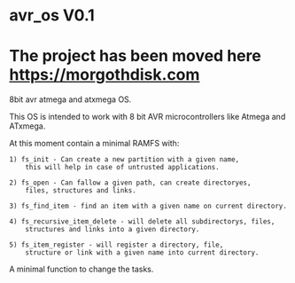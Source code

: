# avr_os V0.1

# The project has been moved here https://morgothdisk.com

8bit avr atmega and atxmega OS.

This OS is intended to work with 8 bit AVR microcontrollers like Atmega and ATxmega.

At this moment contain a minimal RAMFS with:

	1) fs_init - Can create a new partition with a given name, 
		this will help in case of untrusted applications.

	2) fs_open - Can fallow a given path, can create directoryes, 
		files, structures and links.

	3) fs_find_item - find an item with a given name on current directory.

	4) fs_recursive_item_delete - will delete all subdirectorys, files, 
		structures and links into a given directory.

	5) fs_item_register - will register a directory, file, 
		structure or link with a given name into current directory.


A minimal function to change the tasks.

